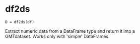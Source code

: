 # df2ds

```
D = df2ds(df)
```

Extract numeric data from a DataFrame type and return it into a GMTdataset. Works only with 'simple' DataFrames.
